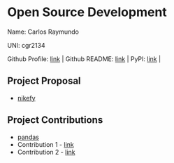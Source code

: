 # Open Source Development

Name: Carlos Raymundo

UNI: cgr2134

Github Profile: [link](https://github.com/cgr2134) |
Github README: [link](https://github.com/cgr2134/cgr2134/blob/main/README.md) |
PyPI: [link](https://pypi.org/user/cgr2134/) |

## Project Proposal

* [nikefy](../projects/python/nikefy.md)

## Project Contributions

* [pandas](../projects/python/pandas.md)
* Contribution 1 - [link](https://github.com/Slendergo/ROTMG-X34.2.1/pull/1)
* Contribution 2 - [link](https://github.com/jedlr/journalyze/pull/23)
